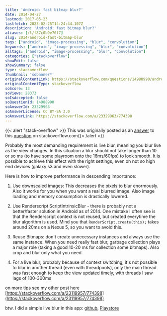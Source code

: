 ```yaml
---
title: 'Android: fast bitmap blur?'
date: 2014-04-27
lastmod: 2017-05-23
lastfetch: 2023-02-25T14:24:44.107Z
description: 'Android: fast bitmap blur?'
aliases: [/l/f87c0b9e70f7]
slug: 2014/android-fast-bitmap-blur
tags: ["android", "image-processing", "blur", "convolution"]
keywords: ["android", "image-processing", "blur", "convolution"]
alltags: ["android", "image-processing", "blur", "convolution"]
categories: ["stackoverflow"]
showEdit: false 
showSummary: false 
type: stackoverflow 
thumbnail: 'sobanner*' 
originalContentLink: https://stackoverflow.com/questions/14988990/android-fast-bitmap-blur
originalContentType: stackoverflow
soScore: 13
soViews: 28373
soIsAccepted: false
soQuestionId: 14988990
soAnswerId: 23329963
soAnswerLicense: CC BY-SA 3.0
soAnswerLink: https://stackoverflow.com/a/23329963/774398
---
```


{{< alert "stack-overflow" >}} This was originally posted as an [answer](https://stackoverflow.com/a/23329963/774398) to this [question](https://stackoverflow.com/questions/14988990/android-fast-bitmap-blur)  on stackoverflow.com{{< /alert >}}

Probably the most demanding requirement is live blur, meaning you blur live as the view changes. In this situation a blur should not take longer than 10 or so ms (to have some playroom onto the 16ms/60fps) to look smooth. It is possible to achieve this effect with the right settings, even on not so high end devices (galaxy s3 and even slower).

Here is how to improve performance in descending importance:

1.  Use downscaled images: This decreases the pixels to blur enormously. Also it works for you when you want a real blurred image. Also image loading and memory consumption is drastically lowered.
    
2.  Use Renderscript ScriptIntrinsicBlur - there is probably not a better/faster solution in Android as of 2014. One mistake I often see is that the Renderscript context is not reused, but created everytime the blur algorithm is used. Mind you that  `RenderScript.create(this);`  takes around 20ms on a Nexus 5, so you want to avoid this.
    
3.  Reuse Bitmaps: don't create unnecessary instances and always use the same instance. When you need really fast blur, garbage collection plays a major role (taking a good 10-20 ms for collection some bitmaps). Also crop and blur only what you need.
    
4.  For a live blur, probably because of context switching, it's not possible to blur in another thread (even with threadpools), only the main thread was fast enough to keep the view updated timely, with threads I saw lags of 100-300ms
    

on more tips see my other post here [https://stackoverflow.com/a/23119957/774398](https://stackoverflow.com/a/23119957/774398)

btw. I did a simple live blur in this app: [github](https://github.com/patrickfav/BlurTestAndroid), [Playstore](https://play.google.com/store/apps/details?id=at.favre.app.blurbenchmark)